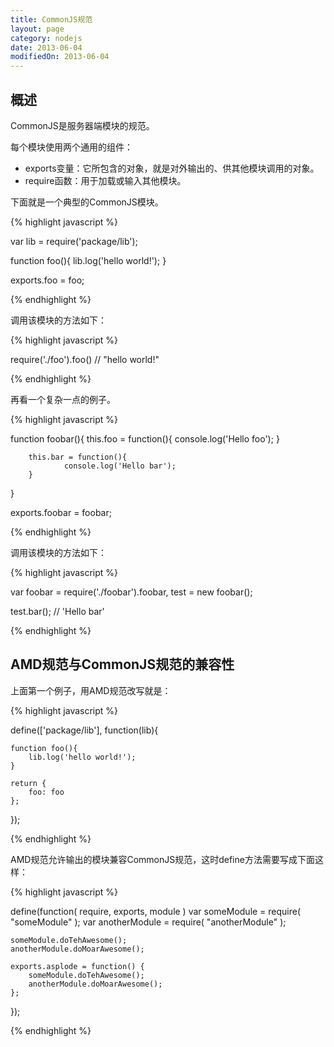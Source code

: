 ```yaml
---
title: CommonJS规范
layout: page
category: nodejs
date: 2013-06-04
modifiedOn: 2013-06-04
---
```


## 概述

CommonJS是服务器端模块的规范。

每个模块使用两个通用的组件：

- exports变量：它所包含的对象，就是对外输出的、供其他模块调用的对象。
- require函数：用于加载或输入其他模块。

下面就是一个典型的CommonJS模块。

{% highlight javascript %}

var lib = require('package/lib');
 
function foo(){
    lib.log('hello world!');
}
 
exports.foo = foo;

{% endhighlight %}

调用该模块的方法如下：

{% highlight javascript %}

require('./foo').foo()
// "hello world!"

{% endhighlight %}

再看一个复杂一点的例子。

{% highlight javascript %}

function foobar(){
        this.foo = function(){
                console.log('Hello foo');
        }
 
        this.bar = function(){
                console.log('Hello bar');
        }
}
 
exports.foobar = foobar;

{% endhighlight %}

调用该模块的方法如下：

{% highlight javascript %}

var foobar = require('./foobar').foobar,
    test   = new foobar();
 
test.bar(); // 'Hello bar'

{% endhighlight %}

## AMD规范与CommonJS规范的兼容性

上面第一个例子，用AMD规范改写就是：

{% highlight javascript %}

define(['package/lib'], function(lib){
 
    function foo(){
        lib.log('hello world!');
    } 
 
    return {
        foo: foo
    };
});

{% endhighlight %}

AMD规范允许输出的模块兼容CommonJS规范，这时define方法需要写成下面这样：

{% highlight javascript %}

define(function( require, exports, module )
    var someModule = require( "someModule" );
    var anotherModule = require( "anotherModule" );    

    someModule.doTehAwesome();
    anotherModule.doMoarAwesome();

    exports.asplode = function() {
        someModule.doTehAwesome();
        anotherModule.doMoarAwesome();
    };
});

{% endhighlight %}
